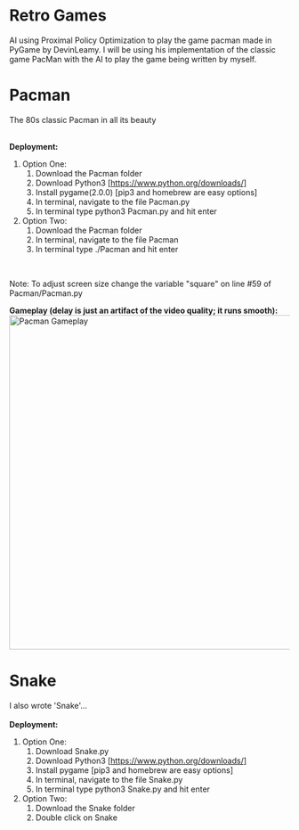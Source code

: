 # Retro Games
AI using Proximal Policy Optimization to play the game pacman made in PyGame by DevinLeamy.
I will be using his implementation of the classic game PacMan with the AI to play the game being written by myself.

# Pacman
The 80s classic Pacman in all its beauty <br/> <br/>
<!-- <img src="Pacman/Media/menu.png" alt="Pacman Menu Screen" width="400"/> -->

**Deployment:**
<br/>
1. Option One:
    1. Download the Pacman folder
    2. Download Python3 [https://www.python.org/downloads/]
    3. Install pygame(2.0.0) [pip3 and homebrew are easy options]
    4. In terminal, navigate to the file Pacman.py
    5. In terminal type python3 Pacman.py and hit enter
2. Option Two:
    1. Download the Pacman folder
    2. In terminal, navigate to the file Pacman
    3. In terminal type ./Pacman and hit enter
<br/>

Note: To adjust screen size change the variable "square" on line #59 of Pacman/Pacman.py <br/>

**Gameplay (delay is just an artifact of the video quality; it runs smooth):**
<br/>
<img src="Pacman/Media/gameplay.gif" alt="Pacman Gameplay" width="600"/>

# Snake
I also wrote 'Snake'... <br/> <br/>
**Deployment:**
<br/>
1. Option One:
    1. Download Snake.py
    2. Download Python3 [https://www.python.org/downloads/]
    3. Install pygame [pip3 and homebrew are easy options]
    4. In terminal, navigate to the file Snake.py
    5. In terminal type python3 Snake.py and hit enter
2. Option Two:
    1. Download the Snake folder
    2. Double click on Snake
